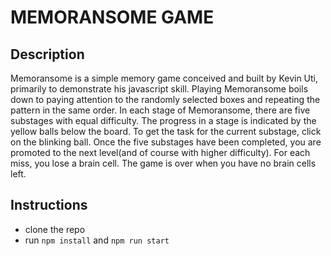# MEMORANSOME GAME

## Description

Memoransome is a simple memory game conceived and built by Kevin Uti, primarily to demonstrate his javascript skill.
Playing Memoransome boils down to paying attention to the randomly selected boxes and repeating the pattern in the same order.
In each stage of Memoransome, there are five substages with equal difficulty. The progress in a stage is indicated by the yellow 
balls below the board. To get the task for the current substage, click on the blinking ball. Once the five substages have been completed,
you are promoted to the next level(and of course with higher difficulty).
For each miss, you lose a brain cell. The game is over when you have no brain cells left.

## Instructions

* clone the repo
* run `npm install` and `npm run start`